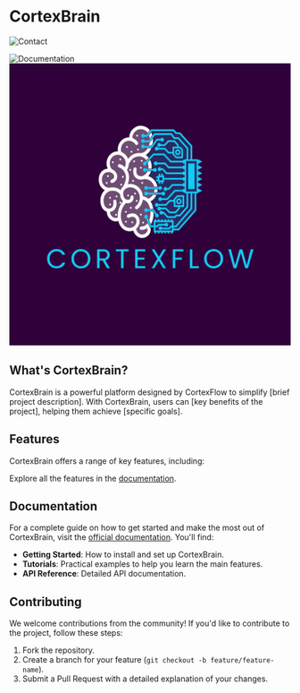 # CortexBrain
![Contact](https://github.com/CortexFlow/demo-repository/actions/workflows/auto-assign.yml/badge.svg)

![Documentation](https://github.com/CortexFlow/demo-repository/actions/workflows/proof-html.yml/badge.svg)
![CortexFlow Logo](Cortexflow.png)


## What's CortexBrain?

CortexBrain is a powerful platform designed by CortexFlow to simplify [brief project description]. With CortexBrain, users can [key benefits of the project], helping them achieve [specific goals].

## Features

CortexBrain offers a range of key features, including:



Explore all the features in the [documentation](#documentation).

## Documentation

For a complete guide on how to get started and make the most out of CortexBrain, visit the [official documentation](link_to_documentation). You'll find:

- **Getting Started**: How to install and set up CortexBrain.
- **Tutorials**: Practical examples to help you learn the main features.
- **API Reference**: Detailed API documentation.

## Contributing

We welcome contributions from the community! If you'd like to contribute to the project, follow these steps:

1. Fork the repository.
2. Create a branch for your feature (`git checkout -b feature/feature-name`).
3. Submit a Pull Request with a detailed explanation of your changes.

